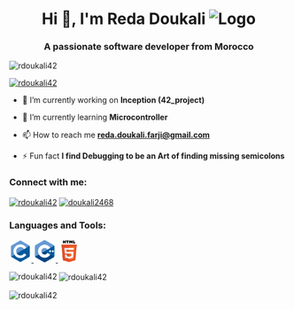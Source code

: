 <h1 align="center">Hi 👋, I'm Reda Doukali
<img src="https://situla.bitbit.net/filebin/c33101f87799108d75f09f5b5191ab04c1e165a86b214203333fb56a3e58fee7/49f1f4aad6b608eae789c894171cf3fc0e71381762043bf7bcd057ef3b0037c6?X-Amz-Algorithm=AWS4-HMAC-SHA256&X-Amz-Credential=HZXB1J7T0UN34UN512IW%2F20230716%2Fus-east-1%2Fs3%2Faws4_request&X-Amz-Date=20230716T211054Z&X-Amz-Expires=30&X-Amz-SignedHeaders=host&response-cache-control=max-age%3D30&response-content-disposition=filename%3D%22cooltext439520033870507.gif%22&response-content-type=image%2Fgif&X-Amz-Signature=71bfb4d283b7ac3b6ce17f80164eaf2363283628ffbceabead3e04b0e4cffa34" alt="Logo"></h1>

<h3 align="center">A passionate software developer from Morocco</h3>

<p align="left"> <img src="https://komarev.com/ghpvc/?username=rdoukali42&label=Profile%20views&color=0e75b6&style=flat" alt="rdoukali42" /> </p>

<p align="left"> <a href="https://github.com/ryo-ma/github-profile-trophy"><img src="https://github-profile-trophy.vercel.app/?username=rdoukali42" alt="rdoukali42" /></a> </p>

- 🔭 I’m currently working on **Inception (42_project)**

- 🌱 I’m currently learning **Microcontroller**

- 📫 How to reach me **reda.doukali.farji@gmail.com**

- ⚡ Fun fact **I find Debugging to be an Art of finding missing semicolons**

<h3 align="left">Connect with me:</h3>
<p align="left">
<a href="https://linkedin.com/in/rdoukali42" target="blank"><img align="center" src="https://raw.githubusercontent.com/rahuldkjain/github-profile-readme-generator/master/src/images/icons/Social/linked-in-alt.svg" alt="rdoukali42" height="30" width="40" /></a>
<a href="https://www.hackerrank.com/doukali2468" target="blank"><img align="center" src="https://raw.githubusercontent.com/rahuldkjain/github-profile-readme-generator/master/src/images/icons/Social/hackerrank.svg" alt="doukali2468" height="30" width="40" /></a>
</p>

<h3 align="left">Languages and Tools:</h3>
<p align="left"> <a href="https://www.cprogramming.com/" target="_blank" rel="noreferrer"> <img src="https://raw.githubusercontent.com/devicons/devicon/master/icons/c/c-original.svg" alt="c" width="40" height="40"/> </a> <a href="https://www.w3schools.com/cpp/" target="_blank" rel="noreferrer"> <img src="https://raw.githubusercontent.com/devicons/devicon/master/icons/cplusplus/cplusplus-original.svg" alt="cplusplus" width="40" height="40"/> </a> <a href="https://www.w3.org/html/" target="_blank" rel="noreferrer"> <img src="https://raw.githubusercontent.com/devicons/devicon/master/icons/html5/html5-original-wordmark.svg" alt="html5" width="40" height="40"/> </a> </p>

<p><img align="left" src="https://github-readme-stats.vercel.app/api/top-langs?username=rdoukali42&show_icons=true&locale=en&layout=compact" alt="rdoukali42" /></p>

<p>&nbsp;<img align="center" src="https://github-readme-stats.vercel.app/api?username=rdoukali42&show_icons=true&locale=en" alt="rdoukali42" /></p>

<p><img align="center" src="https://github-readme-streak-stats.herokuapp.com/?user=rdoukali42&" alt="rdoukali42" /></p>